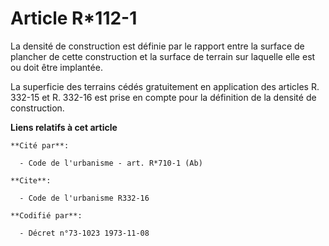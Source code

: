 # Article R*112-1

La densité de construction est définie par le rapport entre la surface de plancher de cette construction et la surface de
terrain sur laquelle elle est ou doit être implantée.

La superficie des terrains cédés gratuitement en application des articles R. 332-15 et R. 332-16 est prise en compte pour la
définition de la densité de construction.

**Liens relatifs à cet article**

	**Cité par**:

	  - Code de l'urbanisme - art. R*710-1 (Ab)

	**Cite**:

	  - Code de l'urbanisme R332-16

	**Codifié par**:

	  - Décret n°73-1023 1973-11-08
